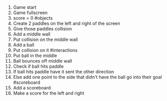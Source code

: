 

1. Game start
2. Game fullscreen
3. score = 0
#objects
4. Create 2 paddles on the left and right of the screen
5. Give those paddles collision
6. Add a middle wall
7. Put collision on the middle wall
8. Add a ball
9. Put collision on it
#interactions
10. Put ball in the middle
11. Ball bounces off middle wall
12. Check if ball hits paddle
13. If ball hits paddle have it sent the other direction
14. Else add one point to the side that didn't have the ball go into their goal
#scoreboard
15. Add a scoreboard
16. Make a score for the left and right
